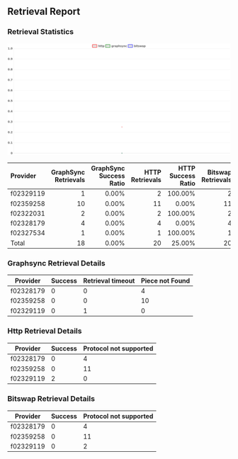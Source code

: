## Retrieval Report
### Retrieval Statistics
<img src="https://raw.githubusercontent.com/data-preservation-programs/filplus-checker-assets/main/filecoin-project/filecoin-plus-large-datasets/issues/2103/1692540104409.png"/>

| Provider  | GraphSync Retrievals | GraphSync Success Ratio | HTTP Retrievals | HTTP Success Ratio | Bitswap Retrievals | Bitswap Success Ratio |
| :-------- | -------------------: | ----------------------: | --------------: | -----------------: | -----------------: | --------------------: |
| f02329119 |                    1 |                   0.00% |               2 |            100.00% |                  2 |                 0.00% |
| f02359258 |                   10 |                   0.00% |              11 |              0.00% |                 11 |                 0.00% |
| f02322031 |                    2 |                   0.00% |               2 |            100.00% |                  2 |                 0.00% |
| f02328179 |                    4 |                   0.00% |               4 |              0.00% |                  4 |                 0.00% |
| f02327534 |                    1 |                   0.00% |               1 |            100.00% |                  1 |                 0.00% |
| Total     |                   18 |                   0.00% |              20 |             25.00% |                 20 |                 0.00% |

### Graphsync Retrieval Details
| Provider  | Success | Retrieval timeout | Piece not Found |
| --------- | ------- | ----------------- | --------------- |
| f02328179 | 0       | 0                 | 4               |
| f02359258 | 0       | 0                 | 10              |
| f02329119 | 0       | 1                 | 0               |

### Http Retrieval Details
| Provider  | Success | Protocol not supported |
| --------- | ------- | ---------------------- |
| f02328179 | 0       | 4                      |
| f02359258 | 0       | 11                     |
| f02329119 | 2       | 0                      |

### Bitswap Retrieval Details
| Provider  | Success | Protocol not supported |
| --------- | ------- | ---------------------- |
| f02328179 | 0       | 4                      |
| f02359258 | 0       | 11                     |
| f02329119 | 0       | 2                      |
